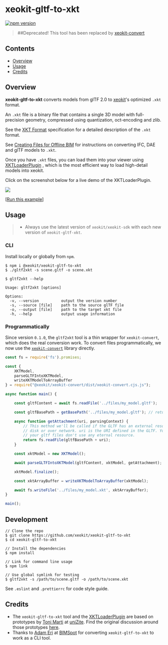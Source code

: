# xeokit-gltf-to-xkt

[![npm version](https://badge.fury.io/js/%40xeokit%2Fxeokit-gltf-to-xkt.svg)](https://badge.fury.io/js/%40xeokit%2Fxeokit-gltf-to-xkt)

> ##Deprecated!
> This tool has been replaced by [xeokit-convert](https://github.com/xeokit/xeokit-convert)

## Contents

- [Overview](#overview)
- [Usage](#usage)
- [Credits](#credits)

## Overview

**xeokit-gltf-to-xkt** converts models from glTF 2.0 to
[xeokit](http://xeokit.io)'s optimized ````.xkt```` format.

An ````.xkt```` file is a binary file that contains a single 3D model with full-precision geometry, compressed using
quantization, oct-encoding and zlib.

See the [XKT Format](https://github.com/xeokit/xeokit-sdk/wiki/XKT-Format) specification for a detailed description of
the ````.xkt```` format.

See [Creating Files for Offline BIM](https://github.com/xeokit/xeokit-sdk/wiki/Creating-Files-for-Offline-BIM) for
instructions on converting IFC, DAE and glTF models to ````.xkt````.

Once you have ````.xkt```` files, you can load them into your viewer using
[XKTLoaderPlugin](https://xeokit.github.io/xeokit-sdk/docs/class/src/plugins/XKTLoaderPlugin/XKTLoaderPlugin.js~XKTLoaderPlugin.html)
, which is the most efficient way to load high-detail models into xeokit.

Click on the screenshot below for a live demo of the XKTLoaderPlugin.

<a href="https://xeokit.github.io/xeokit-sdk/examples/#loading_XKT_OTCConferenceCenter">
    <img src="http://xeokit.io/img/docs/XKTLoaderPlugin/XKTLoaderPlugin.png">
</a>

[[Run this example](https://xeokit.github.io/xeokit-sdk/examples/#loading_XKT_OTCConferenceCenter)]

## Usage

> * Always use the latest version of ````xeokit/xeokit-sdk```` with each new version of ````xeokit-gltf-xkt````.

### CLI

Install locally or globally from `npm`.

```
$ npm i @xeokit/xeokit-gltf-to-xkt
$ ./gltf2xkt -s scene.gltf -o scene.xkt
```

```
$ gltf2xkt --help

Usage: gltf2xkt [options]

Options:
  -v, --version          output the version number
  -s, --source [file]    path to the source glTF file
  -o, --output [file]    path to the target xkt file
  -h, --help             output usage information
```

### Programmatically

Since version ````0.1.0````, the ````gltf2xkt```` tool is a thin wrapper for ````xeokit-convert````, which does the
real conversion work. To convert files programmatically, we now use the [````xeokit-convert````](https://github.com/xeokit/xeokit-convert) library directly.

```javascript
const fs = require('fs').promises;

const {
    XKTModel,
    parseGLTFIntoXKTModel,
    writeXKTModelToArrayBuffer
} = require("@xeokit/xeokit-convert/dist/xeokit-convert.cjs.js");

async function main() {

    const gltfContent = await fs.readFile('../files/my_model.gltf');

    const gltfBasePath = getBasePath('../files/my_model.gltf'); // returns ../files/

    async function getAttachment(uri, parsingContext) {
        // This method we'll be called if the GLTF has an external resource. You may want to fetch them from 
        // disk or over network. uri is the URI defined in the GLTF. You can omit this callback if you know 
        // your gltf files don't use any eternal resource.
        return fs.readFile(gltfBasePath + uri);
    }

    const xktModel = new XKTModel();

    await parseGLTFIntoXKTModel(gltfContent, xktModel, getAttachment);

    xktModel.finalize();

    const xktArrayBuffer = writeXKTModelToArrayBuffer(xktModel);

    await fs.writeFile('../files/my_model.xkt', xktArrayBuffer);
}

main();
```

## Development

```
// Clone the repo
$ git clone https://github.com/xeokit/xeokit-gltf-to-xkt
$ cd xeokit-gltf-to-xkt

// Install the dependencies
$ npm install

// Link for command line usage
$ npm link

// Use global symlink for testing
$ gltf2xkt -s /path/to/scene.gltf -o /path/to/scene.xkt
```

See `.eslint` and `.prettierrc` for code style guide.

## Credits

- The ````xeokit-gltf-to-xkt```` tool and the
  [XKTLoaderPlugin](https://xeokit.github.io/xeokit-sdk/docs/class/src/plugins/XKTLoaderPlugin/XKTLoaderPlugin.js~XKTLoaderPlugin.html)
  are based on prototypes by [Toni Marti](https://github.com/tmarti) at [uniZite](https://www.unizite.com/login). Find
  the original discussion around those prototypes [here](https://github.com/xeokit/xeokit-sdk/issues/48#).
- Thanks to [Adam Eri](https://github.com/eriadam) at [BIMSpot](https://bimspot.io/) for
  converting ````xeokit-gltf-to-xkt```` to work as a CLI tool.
